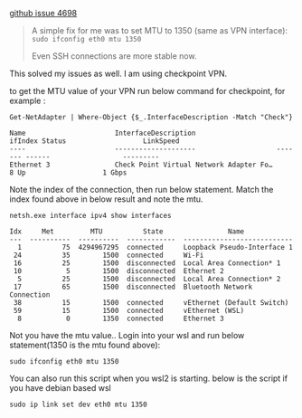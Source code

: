 [github issue 4698](https://github.com/microsoft/WSL/issues/4698#issuecomment-814259640)

>A simple fix for me was to set MTU to 1350 (same as VPN interface): `sudo ifconfig eth0 mtu 1350`
>
>Even SSH connections are more stable now.

This solved my issues as well. I am using checkpoint VPN.

to get the MTU value of your VPN run below command for checkpoint, for example :

```
Get-NetAdapter | Where-Object {$_.InterfaceDescription -Match "Check"}

Name                      InterfaceDescription                    ifIndex Status                   LinkSpeed
----                      --------------------                    ------- ------                  ---------
Ethernet 3                Check Point Virtual Network Adapter Fo…       8 Up                   1 Gbps
```

Note the index of the connection, then run below statement. Match the index found above in below result and note the mtu.

```
netsh.exe interface ipv4 show interfaces

Idx     Met         MTU          State                Name
---  ----------  ----------  ------------  ---------------------------
  1          75  4294967295  connected     Loopback Pseudo-Interface 1
 24          35        1500  connected     Wi-Fi
 16          25        1500  disconnected  Local Area Connection* 1
 10           5        1500  disconnected  Ethernet 2
  5          25        1500  disconnected  Local Area Connection* 2
 17          65        1500  disconnected  Bluetooth Network Connection
 38          15        1500  connected     vEthernet (Default Switch)
 59          15        1500  connected     vEthernet (WSL)
  8           0        1350  connected     Ethernet 3
```

Not you have the mtu value.. Login into your wsl and run below statement(1350 is the mtu found above):

`sudo ifconfig eth0 mtu 1350`

You can also run this script when you wsl2 is starting. below is the script if you have debian based wsl

`sudo ip link set dev eth0 mtu 1350`
